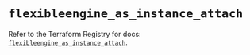 # `flexibleengine_as_instance_attach`

Refer to the Terraform Registry for docs: [`flexibleengine_as_instance_attach`](https://registry.terraform.io/providers/flexibleenginecloud/flexibleengine/1.46.0/docs/resources/as_instance_attach).
